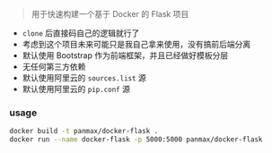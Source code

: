 > 用于快速构建一个基于 Docker 的 Flask 项目

- `clone` 后直接码自己的逻辑就行了
- 考虑到这个项目未来可能只是我自己拿来使用，没有搞前后端分离
- 默认使用 Bootstrap 作为前端框架，并且已经做好模板分层
- 无任何第三方依赖
- 默认使用阿里云的 `sources.list` 源
- 默认使用阿里云的 `pip.conf` 源


### usage

```bash
docker build -t panmax/docker-flask .
docker run --name docker-flask -p 5000:5000 panmax/docker-flask
```